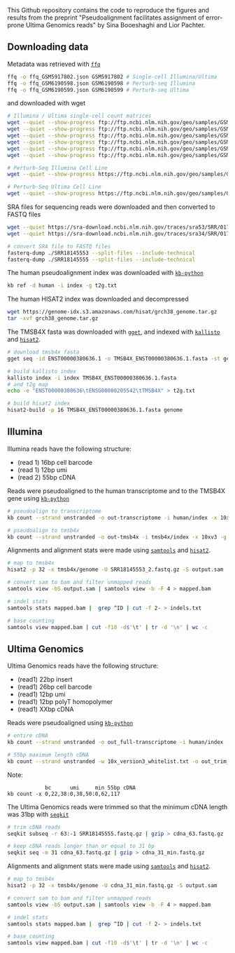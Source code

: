 This Github repository contains the code to reproduce the figures and results from the preprint "Pseudoalignment facilitates assignment of
error-prone Ultima Genomics reads" by Sina Booeshaghi and Lior Pachter.


Downloading data
--
Metadata was retrieved with [`ffq`](https://github.com/pachterlab/ffq/)
```bash
ffq -o ffq_GSM5917802.json GSM5917802 # Single-cell Illumina/Ultima
ffq -o ffq_GSM6190598.json GSM6190598 # Perturb-seq Illumina
ffq -o ffq_GSM6190599.json GSM6190599 # Perturb-seq Ultima
```

and downloaded with wget
```bash
# Illumina / Ultima single-cell count matrices
wget --quiet --show-progress ftp://ftp.ncbi.nlm.nih.gov/geo/samples/GSM5917nnn/GSM5917802/suppl/GSM5917802_cells_counts_Three_Ill.txt.gz
wget --quiet --show-progress ftp://ftp.ncbi.nlm.nih.gov/geo/samples/GSM5917nnn/GSM5917802/suppl/GSM5917802_cells_counts_Three_Ult.txt.gz
wget --quiet --show-progress ftp://ftp.ncbi.nlm.nih.gov/geo/samples/GSM5917nnn/GSM5917802/suppl/GSM5917802_genes_counts_Three_Ill.txt.gz
wget --quiet --show-progress ftp://ftp.ncbi.nlm.nih.gov/geo/samples/GSM5917nnn/GSM5917802/suppl/GSM5917802_genes_counts_Three_Ult.txt.gz
wget --quiet --show-progress ftp://ftp.ncbi.nlm.nih.gov/geo/samples/GSM5917nnn/GSM5917802/suppl/GSM5917802_expression_counts_Three_Ill.txt.gz
wget --quiet --show-progress ftp://ftp.ncbi.nlm.nih.gov/geo/samples/GSM5917nnn/GSM5917802/suppl/GSM5917802_expression_counts_Three_Ult.txt.gz

# Perturb-Seq Illumina Cell Line
wget --quiet --show-progress https://ftp.ncbi.nlm.nih.gov/geo/samples/GSM6190nnn/GSM6190598/suppl/GSM6190598_illumina_cellranger.tar.gz

# Perturb-Seq Ultima Cell Line
wget --quiet --show-progress https://ftp.ncbi.nlm.nih.gov/geo/samples/GSM6190nnn/GSM6190599/suppl/GSM6190599_ultima_cellranger.tar.gz
```

SRA files for sequencing reads were downloaded and then converted to FASTQ files
```bash
wget --quiet https://sra-download.ncbi.nlm.nih.gov/traces/sra53/SRR/017720/SRR18145553 # illumina
wget --quiet https://sra-download.ncbi.nlm.nih.gov/traces/sra34/SRR/017720/SRR18145555 # ultima

# convert SRA file to FASTQ files
fasterq-dump ./SRR18145553 --split-files --include-technical
fasterq-dump ./SRR18145555 --split-files --include-technical
```

The human pseudoalignment index was downloaded with [`kb-python`](https://github.com/pachterlab/kb_python)
```bash
kb ref -d human -i index -g t2g.txt
```

The human HISAT2 index was downloaded and decompressed
```bash
wget https://genome-idx.s3.amazonaws.com/hisat/grch38_genome.tar.gz
tar -xvf grch38_genome.tar.gz
```

The TMSB4X fasta was downloaded with [`gget`](https://github.com/pachterlab/gget), and indexed with [`kallisto`](https://github.com/pachterlab/kallisto) and [`hisat2`](https://github.com/DaehwanKimLab/hisat2).
```bash
# download tmsb4x fasta
gget seq -id ENST00000380636.1 -o TMSB4X_ENST00000380636.1.fasta -st gene

# build kallisto index
kallisto index -i index TMSB4X_ENST00000380636.1.fasta
# and t2g map
echo -e "ENST00000380636\tENSG00000205542\tTMSB4X" > t2g.txt

# build hisat2 index
hisat2-build -p 16 TMSB4X_ENST00000380636.1.fasta genome
```

Illumina
--
Illumina reads have the following structure:
- (read 1) 16bp cell barcode
- (read 1) 12bp umi
- (read 2) 55bp cDNA

Reads were pseudoaligned to the human transcriptome and to the TMSB4X gene using [`kb-python`](https://github.com/pachterlab/kb_python)
```bash
# pseudoalign to transcriptome
kb count --strand unstranded -o out-transcriptome -i human/index -x 10xv3 -g t2g.txt --h5ad -m 16G -t 16 SRR18145553_1.fastq.gz SRR18145553_2.fastq.gz

# pseudoalign to tmsb4x
kb count --strand unstranded -o out-tmsb4x -i tmsb4x/index -x 10xv3 -g t2g.txt --h5ad -m 16G -t 16 SRR18145553_1.fastq.gz SRR18145553_2.fastq.gz
```

Alignments and alignment stats were made using [`samtools`](https://github.com/samtools/samtools) and [`hisat2`](https://github.com/DaehwanKimLab/hisat2).
```bash
# map to tmsb4x
hisat2 -p 32 -x tmsb4x/genome -U SRR18145553_2.fastq.gz -S output.sam

# convert sam to bam and filter unmapped reads
samtools view -bS output.sam | samtools view -b -F 4 > mapped.bam

# indel stats
samtools stats mapped.bam |  grep ^ID | cut -f 2- > indels.txt

# base counting
samtools view mapped.bam | cut -f10 -d$'\t' | tr -d '\n' | wc -c
```

Ultima Genomics
--
Ultima Genomics reads have the following structure:
- (read1) 22bp insert
- (read1) 26bp cell barcode
- (read1) 12bp umi
- (read1) 12bp polyT homopolymer
- (read1) XXbp cDNA

Reads were pseudoaligned using [`kb-python`](https://github.com/pachterlab/kb_python)
```bash
# entire cDNA
kb count --strand unstranded -o out_full-transcriptome -i human/index -x 10xv3_Ultima -g t2g.txt --h5ad -m 16G -t 16 SRR18145555.fastq.gz

# 55bp maximum length cDNA
kb count --strand unstranded -w 10x_version3_whitelist.txt -o out_trim_55_max-transcriptome -i human/index -x 0,22,38:0,38,50:0,62,117 -g t2g.txt --h5ad -m 16 -t 16 SRR18145555.fastq.gz
```

Note:
```
            bc      umi     min 55bp cDNA
kb count -x 0,22,38:0,38,50:0,62,117
```

The Ultima Genomics reads were trimmed so that the minimum cDNA length was 31bp with [`seqkit`](https://github.com/shenwei356/seqkit)
```bash
# trim cDNA reads
seqkit subseq -r 63:-1 SRR18145555.fastq.gz | gzip > cdna_63.fastq.gz

# keep cDNA reads longer than or equal to 31 bp
seqkit seq -m 31 cdna_63.fastq.gz | gzip > cdna_31_min.fastq.gz
```

Alignments and alignment stats were made using [`samtools`](https://github.com/samtools/samtools) and [`hisat2`](https://github.com/DaehwanKimLab/hisat2).
```bash
# map to tmsb4x
hisat2 -p 32 -x tmsb4x/genome -U cdna_31_min.fastq.gz -S output.sam

# convert sam to bam and filter unmapped reads
samtools view -bS output.sam | samtools view -b -F 4 > mapped.bam

# indel stats
samtools stats mapped.bam |  grep ^ID | cut -f 2- > indels.txt

# base counting
samtools view mapped.bam | cut -f10 -d$'\t' | tr -d '\n' | wc -c
```
